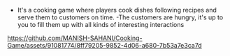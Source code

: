 - It's a cooking game where players cook dishes following recipes and serve them to customers on time.
-The customers are hungry, it's up to you to fill them up with all kinds of interesting interactions



https://github.com/MANISH-SAHANI/Cooking-Game/assets/91081774/8ff79205-9852-4d06-a680-7b53a7e3ca7d

